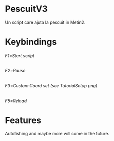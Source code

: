 # PescuitV3
Un script care ajuta la pescuit in Metin2.
# Keybindings
###### F1=Start script
###### F2=Pause
###### F3=Custom Coord set (see TutorialSetup.png)
###### F5=Reload
# Features
Autofishing and maybe more will come in the future.

